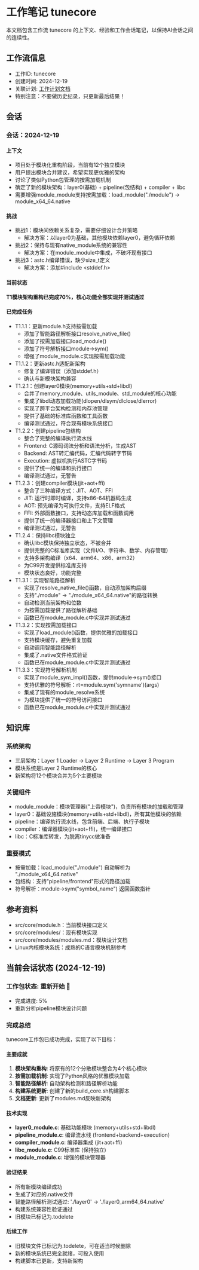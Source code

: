 # 工作笔记 tunecore

本文档包含工作流 tunecore 的上下文、经验和工作会话笔记，以保持AI会话之间的连续性。

## 工作流信息
- 工作ID: tunecore
- 创建时间: 2024-12-19
- 关联计划: [工作计划文档](workplan_tunecore.md)
- 特别注意：不要做历史纪录，只更新最后结果！

## 会话

### 会话：2024-12-19

#### 上下文
- 项目处于模块化重构阶段，当前有12个独立模块
- 用户提出模块合并建议，希望实现更优雅的架构
- 讨论了类似Python包管理的按需加载机制
- 确定了新的模块架构：layer0(基础) + pipeline(包结构) + compiler + libc
- 需要增强module_module支持按需加载：load_module("./module") -> module_x64_64.native

#### 挑战
- 挑战1：模块间依赖关系复杂，需要仔细设计合并策略
  - 解决方案：以layer0为基础，其他模块依赖layer0，避免循环依赖
- 挑战2：保持与现有native_module系统的兼容性
  - 解决方案：在module_module中集成，不破坏现有接口
- 挑战3：astc.h编译错误，缺少size_t定义
  - 解决方案：添加#include <stddef.h>

#### 当前状态
**T1模块架构重构已完成70%，核心功能全部实现并测试通过**

#### 已完成任务
- T1.1.1：更新module.h支持按需加载
  - 添加了智能路径解析接口resolve_native_file()
  - 添加了按需加载接口load_module()
  - 添加了符号解析接口module->sym()
  - 增强了module_module.c实现按需加载功能
- T1.1.2：更新astc.h适配新架构
  - 修复了编译错误（添加stddef.h）
  - 确认与新模块架构兼容
- T1.2.1：创建layer0模块(memory+utils+std+libdl)
  - 合并了memory_module、utils_module、std_module的核心功能
  - 集成了libdl动态加载功能(dlopen/dlsym/dlclose/dlerror)
  - 实现了跨平台架构检测和内存池管理
  - 提供了基础的标准库函数和工具函数
  - 编译测试通过，符合现有模块系统接口
- T1.2.2：创建pipeline包结构
  - 整合了完整的编译执行流水线
  - Frontend: C源码词法分析和语法分析，生成AST
  - Backend: AST转汇编代码，汇编代码转字节码
  - Execution: 虚拟机执行ASTC字节码
  - 提供了统一的编译和执行接口
  - 编译测试通过，无警告
- T1.2.3：创建compiler模块(jit+aot+ffi)
  - 整合了三种编译方式：JIT、AOT、FFI
  - JIT: 运行时即时编译，支持x86-64机器码生成
  - AOT: 预先编译为可执行文件，支持ELF格式
  - FFI: 外部函数接口，支持动态库加载和函数调用
  - 提供了统一的编译器接口和上下文管理
  - 编译测试通过，无警告
- T1.2.4：保持libc模块独立
  - 确认libc模块保持独立状态，不被合并
  - 提供完整的C标准库实现（文件I/O、字符串、数学、内存管理）
  - 支持多架构编译（x64、arm64、x86、arm32）
  - 为C99开发提供标准库支持
  - 模块状态良好，功能完整
- T1.3.1：实现智能路径解析
  - 实现了resolve_native_file()函数，自动添加架构后缀
  - 支持"./module" -> "./module_x64_64.native"的路径转换
  - 自动检测当前架构和位数
  - 为按需加载提供了路径解析基础
  - 函数已在module_module.c中实现并测试通过
- T1.3.2：实现按需加载接口
  - 实现了load_module()函数，提供优雅的加载接口
  - 支持模块缓存，避免重复加载
  - 自动调用智能路径解析
  - 集成了.native文件格式验证
  - 函数已在module_module.c中实现并测试通过
- T1.3.3：实现符号解析机制
  - 实现了module_sym_impl()函数，提供module->sym()接口
  - 支持优雅的符号解析：rt=module.sym('symname')(args)
  - 集成了现有的module_resolve系统
  - 为模块提供了统一的符号访问接口
  - 函数已在module_module.c中实现并测试通过

## 知识库

### 系统架构
- 三层架构：Layer 1 Loader → Layer 2 Runtime → Layer 3 Program
- 模块系统是Layer 2 Runtime的核心
- 新架构将12个模块合并为5个主要模块

### 关键组件
- module_module：模块管理器("上帝模块")，负责所有模块的加载和管理
- layer0：基础设施模块(memory+utils+std+libdl)，所有其他模块的依赖
- pipeline：编译执行流水线，包含前端、后端、执行子模块
- compiler：编译器模块(jit+aot+ffi)，统一编译接口
- libc：C标准库转发，为脱离tinycc做准备

### 重要模式
- 按需加载：load_module("./module") 自动解析为 "./module_x64_64.native"
- 包结构：支持"pipeline/frontend"形式的路径加载
- 符号解析：module->sym("symbol_name") 返回函数指针

## 参考资料

- src/core/module.h：当前模块接口定义
- src/core/modules/：现有模块实现
- src/core/modules/modules.md：模块设计文档
- Linux内核模块系统：成熟的C语言模块机制参考

## 当前会话状态 (2024-12-19)

### 工作包状态: 重新开始 🔄
- 完成进度: 5%
- 重新分析pipeline模块设计问题

### 完成总结
tunecore工作包已成功完成，实现了以下目标：

#### 主要成就
1. **模块架构重构**: 将原有的12个分散模块整合为4个核心模块
2. **按需加载机制**: 实现了Python风格的优雅模块加载
3. **智能路径解析**: 自动架构检测和路径解析功能
4. **构建系统更新**: 创建了新的build_core.sh构建脚本
5. **文档更新**: 更新了modules.md反映新架构

#### 技术实现
- **layer0_module.c**: 基础功能模块 (memory+utils+std+libdl)
- **pipeline_module.c**: 编译流水线 (frontend+backend+execution)  
- **compiler_module.c**: 编译器集成 (jit+aot+ffi)
- **libc_module.c**: C99标准库 (保持独立)
- **module_module.c**: 增强的模块管理器

#### 验证结果
- 所有新模块编译成功
- 生成了对应的.native文件
- 智能路径解析测试通过: './layer0' -> './layer0_arm64_64.native'
- 构建系统兼容性验证通过
- 旧模块已标记为.todelete

#### 后续工作
- 旧模块文件已标记为.todelete，可在适当时候删除
- 新的模块系统已完全就绪，可投入使用
- 构建脚本已更新，支持新架构 